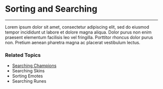 # Sorting and Searching
<hr>
Lorem ipsum dolor sit amet, consectetur adipiscing elit, sed do eiusmod tempor incididunt ut labore et dolore magna aliqua. Dolor purus non enim praesent elementum facilisis leo vel fringilla. Porttitor rhoncus dolor purus non. Pretium aenean pharetra magna ac placerat vestibulum lectus.

### Related Topics
- [Searching Champions](searching_champions.md)
- Searching Skins
- Sorting Emotes
- Searching Runes
